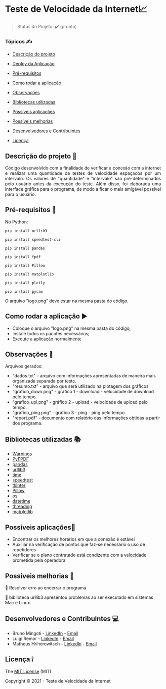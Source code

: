 #                                          Teste de Velocidade da Internet:chart_with_upwards_trend:



> Status do Projeto: :heavy_check_mark: (pronto)

### Tópicos :writing_hand:


- [Descrição do projeto](#descrição-do-projeto-file_folder)

- [Deploy da Aplicação](#deploy-da-aplicação-dash)

- [Pré-requisitos](#pré-requisitos-pushpin)

- [Como rodar a aplicação](#como-rodar-a-aplicação-arrow_forward)
- [Observações](#observações-eyes)
- [Bibliotecas utilizadas](#bibliotecas-utilizadas-books) 
- [Possíveis aplicações](#possíveis-aplicações)
- [Possíveis melhorias](#possíveis-melhorias-rocket)
- [Desenvolvedores e Contribuintes](#desenvolvedores-e-contribuintes-computer)
- [Licença](#licença-grey_exclamation)



## Descrição do projeto :file_folder:

<p align="justify">
Código desenvolvido com a finalidade de verificar a conexão com a internet e realizar uma quantidade de testes de velocidade espaçados por um intervalo. Os valores de "quantidade" e "intervalo" são pré-determinados pelo usuário antes da execução do teste.
Além disso, foi elaborada uma interface gráfica para o programa, de modo a ficar o mais amigável possível para o usuário.
</p>



## Pré-requisitos :pushpin:

No Python:

```
pip install urllib3
```

```
pip install speedtest-cli
```

```
pip install pandas
```

```
pip install fpdf
```

```
pip install Pillow
```

```
pip install matplotlib
```

```
pip install plotly
```

```
pip install pycaw
```


O arquivo "logo.png" deve estar na mesma pasta do código.


## Como rodar a aplicação :arrow_forward:

- Coloque o arquivo "logo.png" na mesma pasta do código;
- Instale todos os pacotes necessários;
- Execute a aplicação normalmente



## Observações :eyes:

Arquivos gerados:
- "dados.txt" - arquivo com informações apresentadas de maneira mais organizada separada por teste.
- "resumo.txt" - arquivo que será utilizado na plotagem dos gráficos
- "grafico_down.png" - gráfico 1 - download - velocidade de download pelo tempo.
- "grafico_upl.png" - gráfico 2 - upload - velocidade de upload pelo tempo.
- "grafico_ping.png" - gráfico 3 - ping - ping pelo tempo.
- "report.pdf" - documento com relatório das informações obtidas a partir dos programa. 



## Bibliotecas utilizadas :books:


- [Warnings](https://docs.python.org/pt-br/3.11/library/warnings.html)
- [PyFPDF](https://pypi.org/project/fpdf/)
- [pandas](https://pypi.org/project/pandas/)
- [urllib3](https://urllib3.readthedocs.io/en/latest/user-guide.html)
- [time](https://docs.python.org/3/library/time.html)
- [speedtest](https://github.com/sivel/speedtest-cli)
- [tkinter](https://docs.python.org/3/library/tkinter.html)
- [Pillow](https://pypi.org/project/Pillow/)
- [os](https://docs.python.org/3/library/os.html)
- [datetime](https://docs.python.org/3/library/datetime.html)
- [threading](https://docs.python.org/3/library/threading.html)
- [matplotlib](https://pypi.org/project/matplotlib/)



## Possíveis aplicações:dart:

- Encontrar os melhores horários em que a conexão é estável
- Auxíliar na verificação de pontos que faz-se necessário o uso de repetidores
- Verificar se o plano contratado está condizente com a velocidade prometida pela operadora



## Possíveis melhorias :rocket:

:memo: Resolver erro ao encerrar o programa

:memo: biblioteca urllib3 apresentou problemas ao ser executado em sistemas Mac e Linux.



## Desenvolvedores e Contribuintes :computer:


- Bruno Mingoti - [LinkedIn]( https://www.linkedin.com/in/brunomingoti/) - [Email](brunomingoti@gmail.com)
- Luigi Remor - [LinkedIn](https://www.linkedin.com/in/luigiremor/) - [Email](luigiremor@gmail.com)
- Matheus Hrihorowitsch - [LinkedIn](https://www.linkedin.com/in/matheushrihorowitsch/) - [Email](mhrihorowitsch@gmail.com)



## Licença :grey_exclamation:

The [MIT License]() (MIT)

Copyright :copyright: 2021 - Teste de Velocidade da Internet
